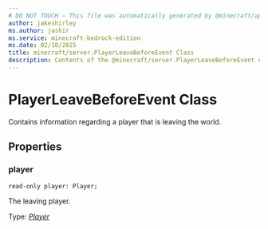 ```yaml
---
# DO NOT TOUCH — This file was automatically generated by @minecraft/api-docs-generator, to report problems file an issue at https://github.com/Mojang/minecraft-scripting-libraries
author: jakeshirley
ms.author: jashir
ms.service: minecraft-bedrock-edition
ms.date: 02/10/2025
title: minecraft/server.PlayerLeaveBeforeEvent Class
description: Contents of the @minecraft/server.PlayerLeaveBeforeEvent class.
---
```

# PlayerLeaveBeforeEvent Class

Contains information regarding a player that is leaving the world.

## Properties

### **player**
`read-only player: Player;`

The leaving player.

Type: [*Player*](Player.md)
